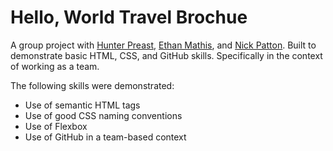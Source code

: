 # Hello, World Travel Brochue
A group project with [Hunter Preast](https://github.com/HPreast), [Ethan Mathis](https://github.com/EthanMathis), and [Nick Patton](https://github.com/NSPatton).  Built to demonstrate basic HTML, CSS, and GitHub skills.  Specifically in the context of working as a team.

The following skills were demonstrated:
* Use of semantic HTML tags
* Use of good CSS naming conventions
* Use of Flexbox
* Use of GitHub in a team-based context
